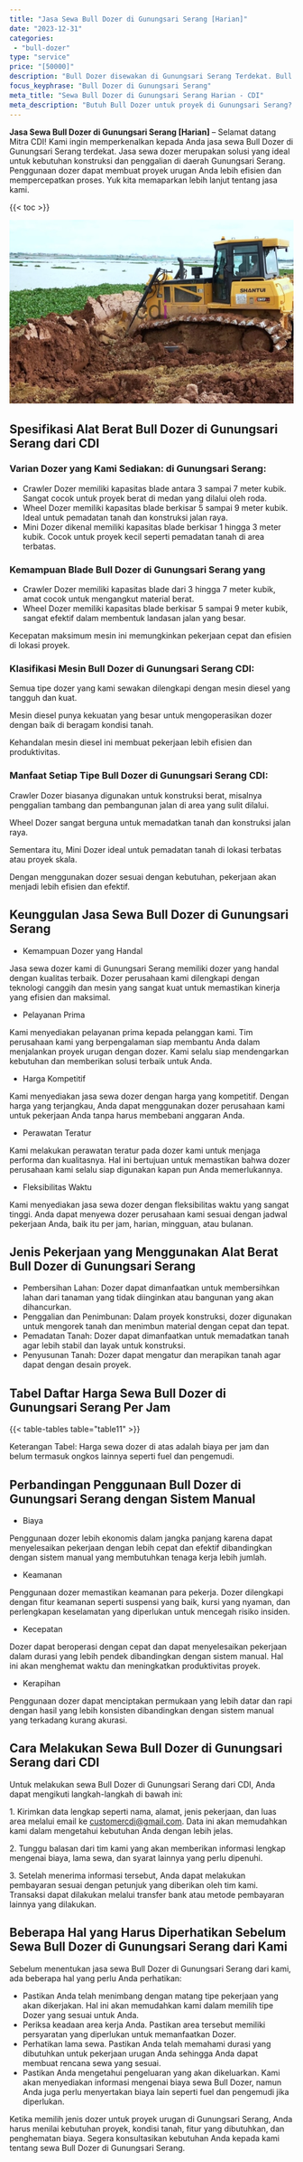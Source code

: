 ```yaml
---
title: "Jasa Sewa Bull Dozer di Gunungsari Serang [Harian]"
date: "2023-12-31"
categories:
 - "bull-dozer"
type: "service"
price: "[50000]"
description: "Bull Dozer disewakan di Gunungsari Serang Terdekat. Bull Dozer ini merupakan pilihan tepat dalam proyek pembangunan sebagai peralatan konstruksi powerful dan andal. Dapatkan informasi lengkap dengan menghubungi kami."
focus_keyphrase: "Bull Dozer di Gunungsari Serang"
meta_title: "Sewa Bull Dozer di Gunungsari Serang Harian - CDI"
meta_description: "Butuh Bull Dozer untuk proyek di Gunungsari Serang? Kami adalah solusi tepat dengan harga kompetitif. Segera hubungi kami."
---
```


**Jasa Sewa Bull Dozer di Gunungsari Serang [Harian]** – Selamat datang Mitra CDI! Kami ingin memperkenalkan kepada Anda jasa sewa Bull Dozer di Gunungsari Serang terdekat. Jasa sewa dozer merupakan solusi yang ideal untuk kebutuhan konstruksi dan penggalian di daerah Gunungsari Serang. Penggunaan dozer dapat membuat proyek urugan Anda lebih efisien dan mempercepatkan proses. Yuk kita memaparkan lebih lanjut tentang jasa kami.

{{< toc >}}

![Jasa Sewa Bull Dozer di Gunungsari Serang [Harian]](/images/bull-dozer/bull-dozer-14.jpg)

## Spesifikasi Alat Berat Bull Dozer di Gunungsari Serang dari CDI

### Varian Dozer yang Kami Sediakan: di Gunungsari Serang:

*   Crawler Dozer memiliki kapasitas blade antara 3 sampai 7 meter kubik. Sangat cocok untuk proyek berat di medan yang dilalui oleh roda.
*   Wheel Dozer memiliki kapasitas blade berkisar 5 sampai 9 meter kubik. Ideal untuk pemadatan tanah dan konstruksi jalan raya.
*   Mini Dozer dikenal memiliki kapasitas blade berkisar 1 hingga 3 meter kubik. Cocok untuk proyek kecil seperti pemadatan tanah di area terbatas.

### Kemampuan Blade Bull Dozer di Gunungsari Serang yang

*   Crawler Dozer memiliki kapasitas blade dari 3 hingga 7 meter kubik, amat cocok untuk mengangkut material berat.
*   Wheel Dozer memiliki kapasitas blade berkisar 5 sampai 9 meter kubik, sangat efektif dalam membentuk landasan jalan yang besar.

Kecepatan maksimum mesin ini memungkinkan pekerjaan cepat dan efisien di lokasi proyek.

### Klasifikasi Mesin Bull Dozer di Gunungsari Serang CDI:

Semua tipe dozer yang kami sewakan dilengkapi dengan mesin diesel yang tangguh dan kuat.

Mesin diesel punya kekuatan yang besar untuk mengoperasikan dozer dengan baik di beragam kondisi tanah.

Kehandalan mesin diesel ini membuat pekerjaan lebih efisien dan produktivitas.

### Manfaat Setiap Tipe Bull Dozer di Gunungsari Serang CDI:

Crawler Dozer biasanya digunakan untuk konstruksi berat, misalnya penggalian tambang dan pembangunan jalan di area yang sulit dilalui.

Wheel Dozer sangat berguna untuk memadatkan tanah dan konstruksi jalan raya.

Sementara itu, Mini Dozer ideal untuk pemadatan tanah di lokasi terbatas atau proyek skala.

Dengan menggunakan dozer sesuai dengan kebutuhan, pekerjaan akan menjadi lebih efisien dan efektif.

## Keunggulan Jasa Sewa Bull Dozer di Gunungsari Serang

*   Kemampuan Dozer yang Handal

Jasa sewa dozer kami di Gunungsari Serang memiliki dozer yang handal dengan kualitas terbaik. Dozer perusahaan kami dilengkapi dengan teknologi canggih dan mesin yang sangat kuat untuk memastikan kinerja yang efisien dan maksimal.
*   Pelayanan Prima

Kami menyediakan pelayanan prima kepada pelanggan kami. Tim perusahaan kami yang berpengalaman siap membantu Anda dalam menjalankan proyek urugan dengan dozer. Kami selalu siap mendengarkan kebutuhan dan memberikan solusi terbaik untuk Anda.
*   Harga Kompetitif

Kami menyediakan jasa sewa dozer dengan harga yang kompetitif. Dengan harga yang terjangkau, Anda dapat menggunakan dozer perusahaan kami untuk pekerjaan Anda tanpa harus membebani anggaran Anda.
*   Perawatan Teratur

Kami melakukan perawatan teratur pada dozer kami untuk menjaga performa dan kualitasnya. Hal ini bertujuan untuk memastikan bahwa dozer perusahaan kami selalu siap digunakan kapan pun Anda memerlukannya.
*   Fleksibilitas Waktu

Kami menyediakan jasa sewa dozer dengan fleksibilitas waktu yang sangat tinggi. Anda dapat menyewa dozer perusahaan kami sesuai dengan jadwal pekerjaan Anda, baik itu per jam, harian, mingguan, atau bulanan.

## Jenis Pekerjaan yang Menggunakan Alat Berat Bull Dozer di Gunungsari Serang

*   Pembersihan Lahan: Dozer dapat dimanfaatkan untuk membersihkan lahan dari tanaman yang tidak diinginkan atau bangunan yang akan dihancurkan.
*   Penggalian dan Penimbunan: Dalam proyek konstruksi, dozer digunakan untuk mengorek tanah dan menimbun material dengan cepat dan tepat.
*   Pemadatan Tanah: Dozer dapat dimanfaatkan untuk memadatkan tanah agar lebih stabil dan layak untuk konstruksi.
*   Penyusunan Tanah: Dozer dapat mengatur dan merapikan tanah agar dapat dengan desain proyek.

## Tabel Daftar Harga Sewa Bull Dozer di Gunungsari Serang Per Jam

{{< table-tables table="table11" >}}

Keterangan Tabel: Harga sewa dozer di atas adalah biaya per jam dan belum termasuk ongkos lainnya seperti fuel dan pengemudi.

## Perbandingan Penggunaan Bull Dozer di Gunungsari Serang dengan Sistem Manual

*   Biaya

Penggunaan dozer lebih ekonomis dalam jangka panjang karena dapat menyelesaikan pekerjaan dengan lebih cepat dan efektif dibandingkan dengan sistem manual yang membutuhkan tenaga kerja lebih jumlah.
*   Keamanan

Penggunaan dozer memastikan keamanan para pekerja. Dozer dilengkapi dengan fitur keamanan seperti suspensi yang baik, kursi yang nyaman, dan perlengkapan keselamatan yang diperlukan untuk mencegah risiko insiden.
*   Kecepatan

Dozer dapat beroperasi dengan cepat dan dapat menyelesaikan pekerjaan dalam durasi yang lebih pendek dibandingkan dengan sistem manual. Hal ini akan menghemat waktu dan meningkatkan produktivitas proyek.
*   Kerapihan

Penggunaan dozer dapat menciptakan permukaan yang lebih datar dan rapi dengan hasil yang lebih konsisten dibandingkan dengan sistem manual yang terkadang kurang akurasi.

## Cara Melakukan Sewa Bull Dozer di Gunungsari Serang dari CDI

Untuk melakukan sewa Bull Dozer di Gunungsari Serang dari CDI, Anda dapat mengikuti langkah-langkah di bawah ini:

1\.  Kirimkan data lengkap seperti nama, alamat, jenis pekerjaan, dan luas area melalui email ke customercdi@gmail.com. Data ini akan memudahkan kami dalam mengetahui kebutuhan Anda dengan lebih jelas.

2\.  Tunggu balasan dari tim kami yang akan memberikan informasi lengkap mengenai biaya, lama sewa, dan syarat lainnya yang perlu dipenuhi.

3\.  Setelah menerima informasi tersebut, Anda dapat melakukan pembayaran sesuai dengan petunjuk yang diberikan oleh tim kami. Transaksi dapat dilakukan melalui transfer bank atau metode pembayaran lainnya yang dilakukan.

## Beberapa Hal yang Harus Diperhatikan Sebelum Sewa Bull Dozer di Gunungsari Serang dari Kami

Sebelum menentukan jasa sewa Bull Dozer di Gunungsari Serang dari kami, ada beberapa hal yang perlu Anda perhatikan:

*   Pastikan Anda telah menimbang dengan matang tipe pekerjaan yang akan dikerjakan. Hal ini akan memudahkan kami dalam memilih tipe Dozer yang sesuai untuk Anda.
*   Periksa keadaan area kerja Anda. Pastikan area tersebut memiliki persyaratan yang diperlukan untuk memanfaatkan Dozer.
*   Perhatikan lama sewa. Pastikan Anda telah memahami durasi yang dibutuhkan untuk pekerjaan urugan Anda sehingga Anda dapat membuat rencana sewa yang sesuai.
*   Pastikan Anda mengetahui pengeluaran yang akan dikeluarkan. Kami akan menyediakan informasi mengenai biaya sewa Bull Dozer, namun Anda juga perlu menyertakan biaya lain seperti fuel dan pengemudi jika diperlukan.

Ketika memilih jenis dozer untuk proyek urugan di Gunungsari Serang, Anda harus menilai kebutuhan proyek, kondisi tanah, fitur yang dibutuhkan, dan penghematan biaya. Segera konsultasikan kebutuhan Anda kepada kami tentang sewa Bull Dozer di Gunungsari Serang.